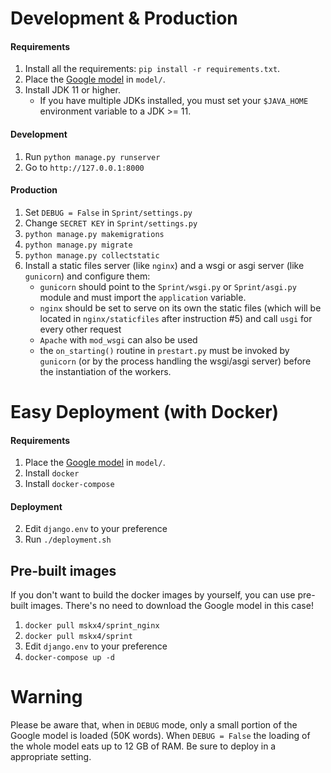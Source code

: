 # Development & Production
#### Requirements
1. Install all the requirements: `pip install -r requirements.txt`.
2. Place the [Google model](https://drive.google.com/file/d/0B7XkCwpI5KDYNlNUTTlSS21pQmM/edit) in `model/`.
3. Install JDK 11 or higher.
    * If you have multiple JDKs installed, you must set your `$JAVA_HOME` environment variable to a JDK >= 11.


#### Development
1. Run `python manage.py runserver`
2. Go to `http://127.0.0.1:8000`

#### Production
1. Set `DEBUG = False` in `Sprint/settings.py`
2. Change `SECRET KEY` in `Sprint/settings.py`
3. `python manage.py makemigrations`
4. `python manage.py migrate`
5. `python manage.py collectstatic`
6. Install a static files server (like `nginx`) and a wsgi or asgi server (like `gunicorn`) and configure them:
    * `gunicorn` should point to the `Sprint/wsgi.py` or `Sprint/asgi.py` module and must import the `application` variable.
    * `nginx` should be set to serve on its own the static files (which will be located in `nginx/staticfiles` after instruction #5) and call `usgi` for every other request
    * `Apache` with `mod_wsgi` can also be used
    *  the `on_starting()` routine in `prestart.py` must be invoked by 
    `gunicorn` (or by the process handling the wsgi/asgi server) before the instantiation of the workers.


# Easy Deployment (with Docker)
#### Requirements
1. Place the [Google model](https://drive.google.com/file/d/0B7XkCwpI5KDYNlNUTTlSS21pQmM/edit) in `model/`.
2. Install `docker`
3. Install `docker-compose`


#### Deployment
2. Edit `django.env` to your preference
3. Run `./deployment.sh`

## Pre-built images
If you don't want to build the docker images by yourself, 
you can use pre-built images. There's no need to download the Google model in this case!

1. `docker pull mskx4/sprint_nginx`
2. `docker pull mskx4/sprint`
3.  Edit `django.env` to your preference
4. `docker-compose up -d`

# Warning
Please be aware that, when in `DEBUG` mode, only a small portion of the Google model is loaded (50K words).
When `DEBUG = False` the loading of the whole model eats up to 12 GB of RAM. Be sure to deploy in a
appropriate setting.